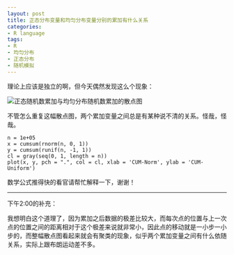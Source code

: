 ```yaml
---
layout: post
title: 正态分布变量和均匀分布变量分别的累加有什么关系
categories:
- R language
tags:
- R
- 均匀分布
- 正态分布
- 随机模拟
---
```


理论上应该是独立的啊，但今天偶然发现这么个现象：


![正态随机数累加与均匀分布随机数累加的散点图](http://yihui.name/cn/wp-content/uploads/1234973066_0.png)


不管怎么重复这幅散点图，两个累加变量之间总是有某种说不清的关系。怪哉，怪哉。

    
    n = 1e+05
    x = cumsum(rnorm(n, 0, 1))
    y = cumsum(runif(n, -1, 1))
    cl = gray(seq(0, 1, length = n))
    plot(x, y, pch = ".", col = cl, xlab = 'CUM-Norm', ylab = 'CUM-Uniform')


数学公式推得快的看官请帮忙解释一下，谢谢！



* * *

下午2:00的补充：

我想明白这个道理了，因为累加之后数据的极差比较大，而每次点的位置与上一次点的位置之间的距离相对于这个极差来说就非常小，因此点的移动就是一小步一小步的，而整幅散点图看起来就会有聚类的现象，似乎两个累加变量之间有什么依随关系，实际上跟布朗运动差不多。
